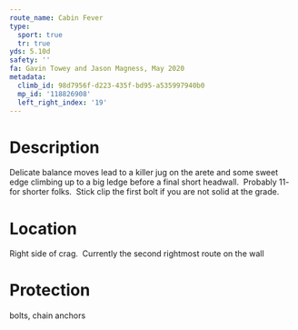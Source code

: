 ```yaml
---
route_name: Cabin Fever
type:
  sport: true
  tr: true
yds: 5.10d
safety: ''
fa: Gavin Towey and Jason Magness, May 2020
metadata:
  climb_id: 98d7956f-d223-435f-bd95-a535997940b0
  mp_id: '118826908'
  left_right_index: '19'
---
```

# Description
Delicate balance moves lead to a killer jug on the arete and some sweet edge climbing up to a big ledge before a final short headwall.  Probably 11- for shorter folks.  Stick clip the first bolt if you are not solid at the grade.

# Location
Right side of crag.  Currently the second rightmost route on the wall

# Protection
bolts, chain anchors
